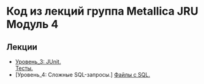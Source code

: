 # Код из лекций группа Metallica JRU Модуль 4

## Лекции

- [Уровень_3: JUnit.](https://github.com/tatianabakachJRU/theKillersModule4/tree/main/src/main/java/com/javarush/lecture_1 )  
  [Тесты.](https://github.com/tatianabakachJRU/theKillersModule4/blob/main/src/main/resources/lecture_1.sql )
- [Уровень_4: Сложные SQL-запросы.]
  [Файлы с SQL.](https://github.com/tatianabakachJRU/theKillersModule4/blob/main/src/main/resources )